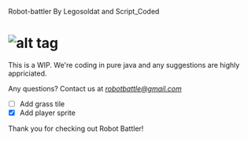 Robot-battler
By Legosoldat and Script_Coded

![alt tag](https://github.com/Legosoldat/Robot-battler/blob/master/Rpg/Rpg/res/logo.png)
===============================

This is a WIP.
We're coding in pure java and any suggestions are highly appriciated.

Any questions?
Contact us at *robotbattle@gmail.com*

- [ ] Add grass tile
- [x] Add player sprite

Thank you for checking out Robot Battler!
